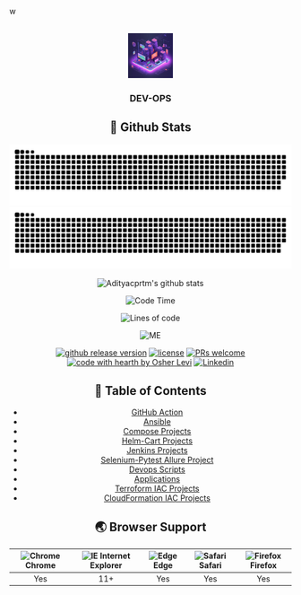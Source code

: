 w
<!-- PROJECT LOGO -->
<br />
<div align="center">
  <a href="https://github.com/osherlevi7/dev">
    <img src="assets/main.png" alt="Logo" width="80" height="80">
  </a>

<h3 align="center">DEV-OPS</h3>

## 🚀 Github Stats

![github contribution grid snake animation](https://raw.githubusercontent.com/platane/platane/output/github-contribution-grid-snake-dark.svg#gh-dark-mode-only)![github contribution grid snake animation](https://raw.githubusercontent.com/platane/platane/output/github-contribution-grid-snake.svg#gh-light-mode-only)
<!-- 
<details>
  <summary> :zap: Expand me</summary> -->

![Adityacprtm's github stats](https://github-readme-stats.vercel.app/api?username=osherlevi7&show_icons=true&hide_border=true&hide=contribs,prs&theme=dark "Adityacprtm's github stats")

<!--START_SECTION:waka-->
![Code Time](http://img.shields.io/badge/Code%20Time-1%2C400%20hrs%2029%20mins-blue)

![Lines of code](https://img.shields.io/badge/From%20Hello%20World%20I%27ve%20Written-137.3%20million%20lines%20of%20code-blue)

![ME](https://main.dc6bx2cr0xgnc.amplifyapp.com/)

[![github release version](https://img.shields.io/github/v/release/osherlevi7/dev.svg?include_prereleases)](https://github.com/osherlevi7/dev/releases/latest) [![license](https://img.shields.io/github/license/osherlevi7/dev.svg)](https://github.com/osherlevi7/dev/blob/master/LICENSE) [![PRs welcome](https://img.shields.io/badge/PRs-welcome-ff69b4.svg)](https://github.com/osherlevi7/dev/issues?q=is%3Aissue+is%3Aopen+label%3A%22help+wanted%22) [![code with hearth by Osher Levi](https://img.shields.io/badge/%3C%2F%3E%20with%20%E2%99%A5%20by-OsherLevi-ff1414.svg)](https://github.com/osherlevi7) [![Linkedin](https://img.shields.io/static/v1?label=linkedin&message=click&color=blue)](https://www.linkedin.com/public-profile/settings?lipi=urn%3Ali%3Apage%3Ad_flagship3_profile_self_edit_contact-info%3BTPxM3fAmTQC%2BDAp3TG3Jew%3D%3D)


## 🚩 Table of Contents

- [GitHub Action](/.github/workflows)
- [Ansible](/ansible/)
- [Compose Projects](/docker-compose/)
- [Helm-Cart Projects](/helm/)
- [Jenkins Projects](/jenkins/)
- [Selenium-Pytest Allure Project](/pytest-selenium-allure/)
- [Devops Scripts](/scripts/)
- [Applications](/services/)
- [Terroform IAC Projects](/terraform/)
- [CloudFormation IAC Projects](/cloudFormation/)


<!-- ## 📦 Releases -->

<!-- ###  -->

<!-- | Name | Description | -->
<!-- | --- | --- | -->
<!-- | [`@toast-ui/`](https://github.com/osherlevi7/dev/tree/master/apps/editor) | first release | -->

## 🌏 Browser Support

| <img src="https://user-images.githubusercontent.com/1215767/34348387-a2e64588-ea4d-11e7-8267-a43365103afe.png" alt="Chrome" width="16px" height="16px" /> Chrome | <img src="https://user-images.githubusercontent.com/1215767/34348590-250b3ca2-ea4f-11e7-9efb-da953359321f.png" alt="IE" width="16px" height="16px" /> Internet Explorer | <img src="https://user-images.githubusercontent.com/1215767/34348380-93e77ae8-ea4d-11e7-8696-9a989ddbbbf5.png" alt="Edge" width="16px" height="16px" /> Edge | <img src="https://user-images.githubusercontent.com/1215767/34348394-a981f892-ea4d-11e7-9156-d128d58386b9.png" alt="Safari" width="16px" height="16px" /> Safari | <img src="https://user-images.githubusercontent.com/1215767/34348383-9e7ed492-ea4d-11e7-910c-03b39d52f496.png" alt="Firefox" width="16px" height="16px" /> Firefox |
| :---------: | :---------: | :---------: | :---------: | :---------: |
| Yes | 11+ | Yes | Yes | Yes |



